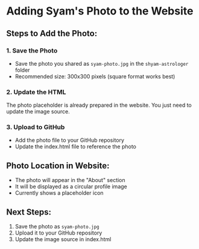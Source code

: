 # Adding Syam's Photo to the Website

## Steps to Add the Photo:

### 1. Save the Photo
- Save the photo you shared as `syam-photo.jpg` in the `shyam-astrologer` folder
- Recommended size: 300x300 pixels (square format works best)

### 2. Update the HTML
The photo placeholder is already prepared in the website. You just need to update the image source.

### 3. Upload to GitHub
- Add the photo file to your GitHub repository
- Update the index.html file to reference the photo

## Photo Location in Website:
- The photo will appear in the "About" section
- It will be displayed as a circular profile image
- Currently shows a placeholder icon

## Next Steps:
1. Save the photo as `syam-photo.jpg`
2. Upload it to your GitHub repository
3. Update the image source in index.html
